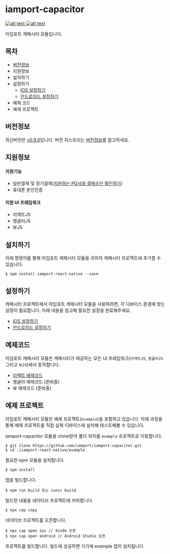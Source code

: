 
# iamport-capacitor
[ ![alt text](https://img.shields.io/badge/capacitor-latest-orange.svg?longCache=true&style=flat-square) ](https://github.com/ionic-team/capacitor)
[ ![alt text](https://img.shields.io/badge/query--string-v6.8.3-yellow.svg?longCache=true&style=flat-square) ](https://github.com/sindresorhus/query-string)

아임포트 캐패시터 모듈입니다.

## 목차
- [버전정보](manuals/VERSION.md)
- 지원정보
- 설치하기
- 설정하기
  - [IOS 설정하기](manuals/SETTING.md)
  - [안드로이드 설정하기](manuals/SETTING_ANDROID.md)
- 예제 코드
- 예제 프로젝트

## 버전정보
최신버전은 [v0.9.0](https://github.com/iamport/iamport-react-native/tree/master)입니다. 버전 히스토리는 [버전정보](manuals/VERSION.md)를 참고하세요.

## 지원정보

#### 지원기능
- 일반결제 및 정기결제([지원하는 PG사와 결제수단 확인하기](manuals/SUPPORT.md))
- 휴대폰 본인인증

#### 지원 UI 프레임워크
- 리액트JS
- 앵귤러JS
- 뷰JS

## 설치하기
아래 명령어를 통해 아임포트 캐패시터 모듈을 귀하의 캐패시터 프로젝트에 추가할 수 있습니다.

```
$ npm install iamport-react-native --save
```

## 설정하기
캐패시터 프로젝트에서 아임포트 캐패시터 모듈을 사용하려면, 각 디바이스 환경에 맞는 설정이 필요합니다. 아래 내용을 참고해 필요한 설정을 완료해주세요.

- [IOS 설정하기](manuals/SETTING_IOS.md)
- [안드로이드 설정하기](manuals/SETTING_ANDROID.md)

## 예제코드
아임포트 캐패시터 모듈은 캐패시터가 제공하는 모든 UI 프레임워크(`리액트JS`, `앵귤러JS` 그리고 `뷰JS`)에서 동작합니다.

- [리액트 예제코드](manuals/EXAMPLE_REACT.md)
- 앵귤러 예제코드 (준비중)
- 뷰 예제코드 (준비중)

## 예제 프로젝트
아임포트 캐패시터 모듈은 예제 프로젝트(`example`)을 포함하고 있습니다. 아래 과정을 통해 예제 프로젝트를 직접 실제 디바이스에 설치해 테스트해볼 수 있습니다.

iamport-capacitor 모듈을 clone받아 폴더 위치를 `example` 프로젝트로 이동합니다.

```
$ git clone https://github.com/iamport/iamport-capacitor.git
$ cd ./iamport-react-native/example
```

필요한 npm 모듈을 설치합니다.

```
$ npm install
```

앱을 빌드합니다.

```
$ npm run build 또는 ionic build
```

빌드한 내용을 네이티브 프로젝트에 카피합니다.

```
$ npx cap copy
```

네이티브 프로젝트를 오픈합니다.

```
$ npx cap open ios // Xcode 오픈
$ npx cap open android // Android Studio 오픈
```

프로젝트를 빌드합니다. 빌드에 성공하면 기기에 example 앱이 설치됩니다.
